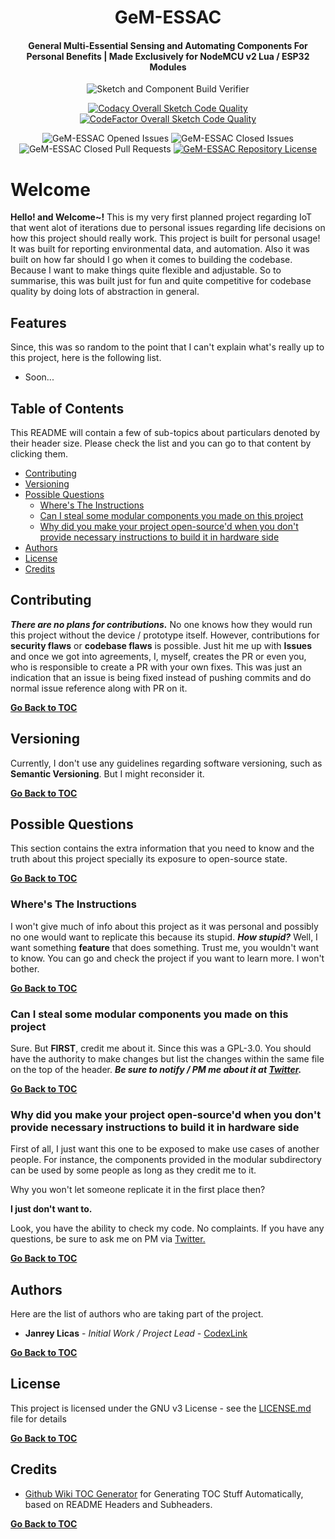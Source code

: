 <h1 align="center">GeM-ESSAC</h1>
<h4 align="center">General Multi-Essential Sensing and Automating Components For Personal Benefits | Made Exclusively for NodeMCU v2 Lua / ESP32 Modules</h4>

<div align="center">

![Sketch and Component Build Verifier](https://github.com/CodexLink/GeM-ESSAC/workflows/Sketch%20and%20Component%20Build%20Verifier/badge.svg)

[![Codacy Overall Sketch Code Quality](https://img.shields.io/codacy/grade/d8efe2b67dac445d918e277601e801b8?label=Codacy%20Overall%20Sketch%20Code%20Quality&logo=codacy)](https://app.codacy.com/manual/CodexLink/GeM-ESSAC/)
[![CodeFactor Overall Sketch Code Quality](https://img.shields.io/codefactor/grade/github/CodexLink/GeM-ESSAC?label=CodeFactor%20Overall%20Sketch%20Code%20Quality&logo=codefactor)](https://www.codefactor.io/repository/github/codexlink/gem-essac/)

![GeM-ESSAC Opened Issues](https://img.shields.io/github/issues-raw/CodexLink/GeM-ESSAC?color=Orange&label=Opened%20Issues)
![GeM-ESSAC Closed Issues](https://img.shields.io/github/issues-closed-raw/CodexLink/GeM-ESSAC?label=Closed%20Issues)
![GeM-ESSAC Closed Pull Requests](https://img.shields.io/github/issues-pr-closed-raw/CodexLink/GeM-ESSAC?label=Finished%20Pull%20Requests)
[![GeM-ESSAC Repository License](https://img.shields.io/github/license/CodexLink/GeM-ESSAC?color=purple&label=Repository%20License&logo=libreoffice)](https://github.com/CodexLink/GeM-ESSAC/blob/master/LICENSE)

</div>

# Welcome

**Hello! and Welcome~!** This is my very first planned project regarding IoT that went alot of iterations due to personal issues regarding life decisions on how this project should really work. This project is built for personal usage! It was built for reporting environmental data, and automation. Also it was built on how far should I go when it comes to building the codebase. Because I want to make things quite flexible and adjustable. So to summarise, this was built just for fun and quite competitive for codebase quality by doing lots of abstraction in general.

## Features

Since, this was so random to the point that I can't explain what's really up to this project, here is the following list.

- Soon...

## Table of Contents

This README will contain a few of sub-topics about particulars denoted by their header size. Please check the list and you can go to that content by clicking them.

- [Contributing](#contributing)
- [Versioning](#versioning)
- [Possible Questions](#possible-questions)
  * [Where's The Instructions](#wheres-the-instructions)
  * [Can I steal some modular components you made on this project](#can-i-steal-some-modular-components-you-made-on-this-project)
  * [Why did you make your project open-source'd when you don't provide necessary instructions to build it in hardware side](#why-did-you-make-your-project-open-sourced-when-you-dont-provide-necessary-instructions-to-build-it-in-hardware-side)
- [Authors](#authors)
- [License](#license)
- [Credits](#credits)

## Contributing

***There are no plans for contributions.*** No one knows how they would run this project without the device / prototype itself. However, contributions for **security flaws** or **codebase flaws** is possible. Just hit me up with **Issues** and once we got into agreements, I, myself, creates the PR or even you, who is responsible to create a PR with your own fixes. This was just an indication that an issue is being fixed instead of pushing commits and do normal issue reference along with PR on it.

**[Go Back to TOC](#table-of-contents)**

## Versioning

Currently, I don't use any guidelines regarding software versioning, such as **Semantic Versioning**. But I might reconsider it.

**[Go Back to TOC](#table-of-contents)**

## Possible Questions

This section contains the extra information that you need to know and the truth about this project specially its exposure to open-source state.

**[Go Back to TOC](#table-of-contents)**

### Where's The Instructions

I won't give much of info about this project as it was personal and possibly no one would want to replicate this because its stupid. ***How stupid?*** Well, I want something **feature** that does something. Trust me, you wouldn't want to know. You can go and check the project if you want to learn more. I won't bother.

**[Go Back to TOC](#table-of-contents)**

### Can I steal some modular components you made on this project

Sure. But **FIRST**, credit me about it. Since this was a GPL-3.0. You should have the authority to make changes but list the changes within the same file on the top of the header. ***Be sure to notify / PM me about it at [Twitter](twitter.com/@CodexLink).***

**[Go Back to TOC](#table-of-contents)**

### Why did you make your project open-source'd when you don't provide necessary instructions to build it in hardware side

First of all, I just want this one to be exposed to make use cases of another people. For instance, the components provided in the modular subdirectory can be used by some people as long as they credit me to it.

Why you won't let someone replicate it in the first place then?

**I just don't want to.**

Look, you have the ability to check my code. No complaints. If you have any questions, be sure to ask me on PM via [Twitter.](twitter.com/@CodexLink)

**[Go Back to TOC](#table-of-contents)**

## Authors

Here are the list of authors who are taking part of the project.

- **Janrey Licas** - *Initial Work / Project Lead* - [CodexLink](https://github.com/CodexLink)

**[Go Back to TOC](#table-of-contents)**

## License

This project is licensed under the GNU v3 License - see the [LICENSE.md](https://github.com/CodexLink/IoTMesC/blob/master/README.md) file for details

**[Go Back to TOC](#table-of-contents)**

## Credits

- [Github Wiki TOC Generator](https://ecotrust-canada.github.io/markdown-toc/) for  Generating TOC Stuff Automatically, based on README Headers and Subheaders.

**[Go Back to TOC](#table-of-contents)**
